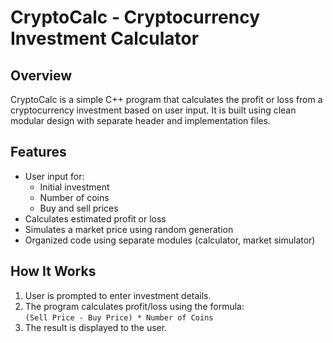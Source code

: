 # CryptoCalc - Cryptocurrency Investment Calculator

## Overview
CryptoCalc is a simple C++ program that calculates the profit or loss from a cryptocurrency investment based on user input. It is built using clean modular design with separate header and implementation files.

## Features
- User input for:
  - Initial investment
  - Number of coins
  - Buy and sell prices
- Calculates estimated profit or loss
- Simulates a market price using random generation
- Organized code using separate modules (calculator, market simulator)

## How It Works
1. User is prompted to enter investment details.
2. The program calculates profit/loss using the formula:  
   `(Sell Price - Buy Price) * Number of Coins`
3. The result is displayed to the user.
